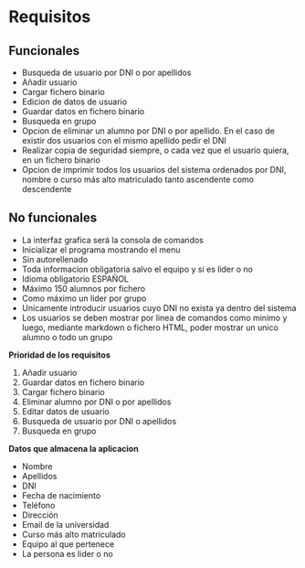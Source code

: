 # Requisitos  

## Funcionales

* Busqueda de usuario por DNI o por apellidos
* Añadir usuario
* Cargar fichero binario
* Edicion de datos de usuario
* Guardar datos en fichero binario
* Busqueda en grupo
* Opcion de eliminar un alumno por DNI o por apellido. En el caso de existir dos usuarios con el mismo apellido pedir el DNI
* Realizar copia de seguridad siempre, o cada vez que el usuario quiera, en un fichero binario
* Opcion de imprimir todos los usuarios del sistema ordenados por DNI, nombre o curso más alto matriculado tanto ascendente como descendente

## No funcionales

* La interfaz grafica será la consola de comandos
* Inicializar el programa mostrando el menu
* Sin autorellenado
* Toda informacion obligatoria salvo el equipo y si es lider o no
* Idioma obligatorio ESPAÑOL
* Máximo 150 alumnos por fichero
* Como máximo un lider por grupo
* Unicamente introducir usuarios cuyo DNI no exista ya dentro del sistema
* Los usuarios se deben mostrar por linea de comandos como minimo y luego, mediante markdown o fichero HTML, poder mostrar un unico alumno o todo un grupo  

**Prioridad de los requisitos**

1. Añadir usuario
2. Guardar datos en fichero binario
3. Cargar fichero binario
4. Eliminar alumno por DNI o por apellidos
5. Editar datos de usuario
6. Busqueda de usuario por DNI o apellidos
7. Busqueda en grupo 

**Datos que almacena la aplicacion**  

* Nombre
* Apellidos
* DNI
* Fecha de nacimiento
* Teléfono
* Dirección
* Email de la universidad
* Curso más alto matriculado
* Equipo al que pertenece
* La persona es lider o no
